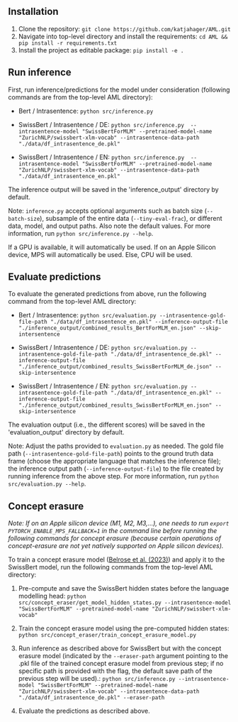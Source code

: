 ## Installation
1. Clone the repository: `git clone https://github.com/katjahager/AML.git`
2. Navigate into top-level directory and install the requirements: `cd AML && pip install -r requirements.txt`
3. Install the project as editable package: `pip install -e .`

## Run inference
First, run inference/predictions for the model under consideration (following commands are from the top-level AML directory):

- Bert / Intrasentence: `python src/inference.py`

- SwissBert / Intrasentence / DE: `python src/inference.py  --intrasentence-model "SwissBertForMLM" --pretrained-model-name "ZurichNLP/swissbert-xlm-vocab" --intrasentence-data-path "./data/df_intrasentence_de.pkl"`

- SwissBert / Intrasentence / EN: `python src/inference.py  --intrasentence-model "SwissBertForMLM" --pretrained-model-name "ZurichNLP/swissbert-xlm-vocab" --intrasentence-data-path "./data/df_intrasentence_en.pkl"`

The inference output will be saved in the 'inference_output' directory by default.

Note: `inference.py` accepts optional arguments such as batch size (`--batch-size`), subsample of the entire data (`--tiny-eval-frac`), or different data, model, and output paths. Also note the default values. For more information, run `python src/inference.py --help`.

If a GPU is available, it will automatically be used. If on an Apple Silicon device, MPS will automatically be used. Else, CPU will be used.

## Evaluate predictions
To evaluate the generated predictions from above, run the following command from the top-level AML directory:

- Bert / Intrasentence: `python src/evaluation.py --intrasentence-gold-file-path "./data/df_intrasentence_en.pkl" --inference-output-file "./inference_output/combined_results_BertForMLM_en.json" --skip-intersentence`

- SwissBert / Intrasentence / DE: `python src/evaluation.py --intrasentence-gold-file-path "./data/df_intrasentence_de.pkl" --inference-output-file "./inference_output/combined_results_SwissBertForMLM_de.json" --skip-intersentence`

- SwissBert / Intrasentence / EN: `python src/evaluation.py --intrasentence-gold-file-path "./data/df_intrasentence_en.pkl" --inference-output-file "./inference_output/combined_results_SwissBertForMLM_en.json" --skip-intersentence`

The evaluation output (i.e., the different scores) will be saved in the 'evaluation_output' directory by default.

Note: Adjust the paths provided to `evaluation.py` as needed. The gold file path (`--intrasentence-gold-file-path`) points to the ground truth data frame (choose the appropriate language that matches the inference file); the inference output path (`--inference-output-file`) to the file created by running inference from the above step. For more information, run `python src/evaluation.py --help`.

## Concept erasure
_Note: If on an Apple silicon device (M1, M2, M3,...), one needs to run `export PYTORCH_ENABLE_MPS_FALLBACK=1` in the command line before running the following commands for concept erasure (because certain operations of concept-erasure are not yet natively supported on Apple silicon devices)._

To train a concept erasure model ([Belrose et al. (2023)](https://arxiv.org/pdf/2306.03819)) and apply it to the SwissBert model, run the following commands from the top-level AML directory:

1. Pre-compute and save the SwissBert hidden states before the language modelling head: `python src/concept_eraser/get_model_hidden_states.py --intrasentence-model "SwissBertForMLM" --pretrained-model-name "ZurichNLP/swissbert-xlm-vocab"`

2. Train the concept erasure model using the pre-computed hidden states: `python src/concept_eraser/train_concept_erasure_model.py`

3. Run inference as described above for SwissBert but with the concept erasure model (indicated by the `--eraser-path` argument pointing to the .pkl file of the trained concept erasure model from previous step; if no specific path is provided with the flag, the default save path of the previous step will be used).: `python src/inference.py --intrasentence-model "SwissBertForMLM" --pretrained-model-name "ZurichNLP/swissbert-xlm-vocab" --intrasentence-data-path "./data/df_intrasentence_de.pkl" --eraser-path`

4. Evaluate the predictions as described above.
